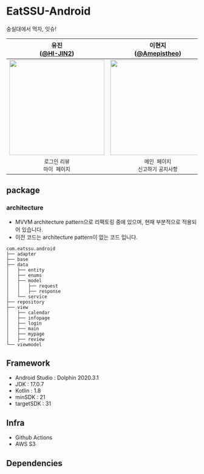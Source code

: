 # EatSSU-Android
숭실대에서 먹자, 잇슈!

| 유진<br/>([@HI-JIN2](https://github.com/HI-JIN2)) | 이현지<br/>([@Amepistheo](https://github.com/Amepistheo)) |
| :---: | :---: |
| <img width="250" src="https://avatars.githubusercontent.com/u/94737714?v=4"/> | <img width="250" src="https://avatars.githubusercontent.com/u/110108243?v=4"/> |
| `로그인` `리뷰`<br/>`마이 페이지`  | `메인 페이지`<br/>`신고하기` `공지사항`|

## package
### architecture
- MVVM architecture pattern으로 리팩토링 중에 있으며, 현재 부분적으로 적용되어 있습니다.  
- 이전 코드는 architecture pattern이 없는 코드 입니다. 
```
com.eatssu.android
├── adapter
├── base
├── data
│   ├── entity
│   ├── enums
│   ├── model
│   │   ├── request
│   │   ├── response
│   └── service
├── repository
├── view
│   ├── calendar
│   ├── infopage
│   ├── login
│   ├── main
│   ├── mypage
│   ├── review
└── viewmodel
```

## Framework
- Android Studio : Dolphin 2020.3.1
- JDK : 17.0.7
- Kotlin : 1.8
- minSDK : 21
- targetSDK : 31

## Infra
- Github Actions
- AWS S3

## Dependencies
